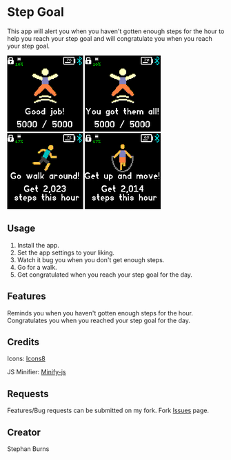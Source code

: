 # Step Goal

This app will alert you when you haven't gotten enough steps for the hour to help you reach your step goal and will congratulate you when you reach your step goal.

![Goal1](images/Goal1.png)
![Goal2](images/Goal2.png)
![Reminder1](images/Reminder1.png)
![Reminder2](images/Reminder2.png)

## Usage

1. Install the app.
2. Set the app settings to your liking.
3. Watch it bug you when you don't get enough steps.
4. Go for a walk.
5. Get congratulated when you reach your step goal for the day.

## Features

Reminds you when you haven't gotten enough steps for the hour.
Congratulates you when you reached your step goal for the day.

## Credits
Icons: [Icons8](https://icons8.com)

JS Minifier: [Minify-js](https://minify-js.com)

## Requests

Features/Bug requests can be submitted on my fork. Fork [Issues](https://github.com/Sleuth56/BangleApps/issues) page.

## Creator

Stephan Burns
